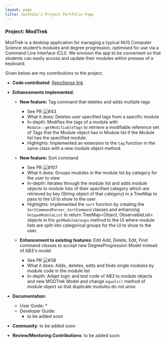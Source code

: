 ```yaml
---
layout: page
title: Jyothika's Project Portfolio Page
---
```


### Project: ModTrek

ModTrek is a desktop application for managing a typical NUS Computer Science student’s modules and degree progression, optimised for use via a Command Line Interface (CLI). We envision the app to be convenient so that students can easily access and update their modules within presses of a keyboard.

Given below are my contributions to the project.

* **Code contributed**: [RepoSense link](https://nus-cs2103-ay2223s2.github.io/tp-dashboard/?search=cjyothika&breakdown=true)

* **Enhancements implemented**:

    * **New feature:** Tag command that deletes and adds multiple tags
        * See PR ![#43](https://github.com/AY2223S2-CS2103T-T13-1/tp/pull/43)
        * What it does: Deletes user specified tags from a specific module
        * In-depth: Modifies the tags of a module with `Module::getModifiableTags` to retrieve a modifiable reference set of Tags that the Module object has in Module list if the Module list has the specified module.
        * Highlights: Implemented an extension to the `tag` function in the same class with a new module object method.

    * **New feature:** Sort command 
        * See PR ![#107](https://github.com/AY2223S2-CS2103T-T13-1/tp/pull/107)
        * What it does: Groups modules in the module list by category for the user to view
        * In-depth: Iterates through the module list and adds module objects to module lists of their specified category which are retrieved by key (String object of that category) in a TreeMap to pass to the UI to show to the user
        * Highlights: Implemented the `sort` function by creating the `SortCommandParser`, `SortCommand` classes and enhancing `UniqueModuleList` to return TreeMap<Object, ObservableList<Module>> objects in the `getModuleGroups` method to the UI where module lists are split into categorical groups for the UI to show to the user.
        
    * **Enhancement to existing features:** Edit Add, Delete, Edit, Find command classes to accept new DegreeProgression Model instead of AB3's model
        * See PR ![#38](https://github.com/AY2223S2-CS2103T-T13-1/tp/pull/38) 
        * What it does: Adds, deletes, edits and finds single modules by module code in the module list
        * In-depth: Adapt logic and test code of AB3 to module objects and new MODTrek Model and change `equals()` method of module object so that duplicate modules do not arise

* **Documentation**:
    * User Guide:
        * 
    * Developer Guide:
        * to be added soon

* **Community**:
  to be added soon

* **Review/Mentoring Contributions**:
to be added soon
